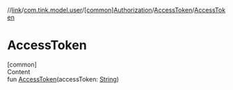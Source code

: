 //[link](../../../index.md)/[com.tink.model.user](../../index.md)/[[common]Authorization](../index.md)/[AccessToken](index.md)/[AccessToken](-access-token.md)



# AccessToken  
[common]  
Content  
fun [AccessToken](-access-token.md)(accessToken: [String](https://kotlinlang.org/api/latest/jvm/stdlib/kotlin/-string/index.html))  



